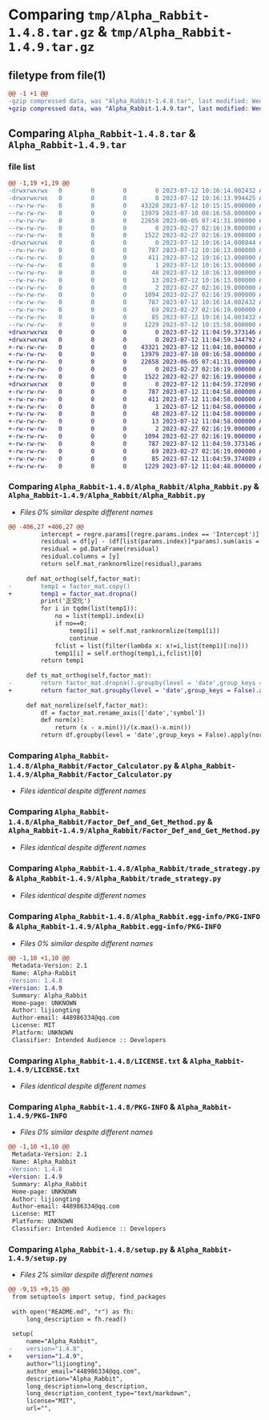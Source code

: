 # Comparing `tmp/Alpha_Rabbit-1.4.8.tar.gz` & `tmp/Alpha_Rabbit-1.4.9.tar.gz`

## filetype from file(1)

```diff
@@ -1 +1 @@
-gzip compressed data, was "Alpha_Rabbit-1.4.8.tar", last modified: Wed Jul 12 10:16:14 2023, max compression
+gzip compressed data, was "Alpha_Rabbit-1.4.9.tar", last modified: Wed Jul 12 11:04:59 2023, max compression
```

## Comparing `Alpha_Rabbit-1.4.8.tar` & `Alpha_Rabbit-1.4.9.tar`

### file list

```diff
@@ -1,19 +1,19 @@
-drwxrwxrwx   0        0        0        0 2023-07-12 10:16:14.002432 Alpha_Rabbit-1.4.8/
-drwxrwxrwx   0        0        0        0 2023-07-12 10:16:13.994425 Alpha_Rabbit-1.4.8/Alpha_Rabbit/
--rw-rw-rw-   0        0        0    43328 2023-07-12 10:15:15.000000 Alpha_Rabbit-1.4.8/Alpha_Rabbit/Alpha_Rabbit.py
--rw-rw-rw-   0        0        0    13979 2023-07-10 08:16:58.000000 Alpha_Rabbit-1.4.8/Alpha_Rabbit/Factor_Calculator.py
--rw-rw-rw-   0        0        0    22658 2023-06-05 07:41:31.000000 Alpha_Rabbit-1.4.8/Alpha_Rabbit/Factor_Def_and_Get_Method.py
--rw-rw-rw-   0        0        0        0 2023-02-27 02:16:19.000000 Alpha_Rabbit-1.4.8/Alpha_Rabbit/__init__.py
--rw-rw-rw-   0        0        0     1522 2023-02-27 02:16:19.000000 Alpha_Rabbit-1.4.8/Alpha_Rabbit/trade_strategy.py
-drwxrwxrwx   0        0        0        0 2023-07-12 10:16:14.000844 Alpha_Rabbit-1.4.8/Alpha_Rabbit.egg-info/
--rw-rw-rw-   0        0        0      787 2023-07-12 10:16:13.000000 Alpha_Rabbit-1.4.8/Alpha_Rabbit.egg-info/PKG-INFO
--rw-rw-rw-   0        0        0      411 2023-07-12 10:16:13.000000 Alpha_Rabbit-1.4.8/Alpha_Rabbit.egg-info/SOURCES.txt
--rw-rw-rw-   0        0        0        1 2023-07-12 10:16:13.000000 Alpha_Rabbit-1.4.8/Alpha_Rabbit.egg-info/dependency_links.txt
--rw-rw-rw-   0        0        0       48 2023-07-12 10:16:13.000000 Alpha_Rabbit-1.4.8/Alpha_Rabbit.egg-info/requires.txt
--rw-rw-rw-   0        0        0       13 2023-07-12 10:16:13.000000 Alpha_Rabbit-1.4.8/Alpha_Rabbit.egg-info/top_level.txt
--rw-rw-rw-   0        0        0        2 2023-02-27 02:16:19.000000 Alpha_Rabbit-1.4.8/Alpha_Rabbit.egg-info/zip-safe
--rw-rw-rw-   0        0        0     1094 2023-02-27 02:16:19.000000 Alpha_Rabbit-1.4.8/LICENSE.txt
--rw-rw-rw-   0        0        0      787 2023-07-12 10:16:14.002432 Alpha_Rabbit-1.4.8/PKG-INFO
--rw-rw-rw-   0        0        0       69 2023-02-27 02:16:19.000000 Alpha_Rabbit-1.4.8/README.md
--rw-rw-rw-   0        0        0       85 2023-07-12 10:16:14.003432 Alpha_Rabbit-1.4.8/setup.cfg
--rw-rw-rw-   0        0        0     1229 2023-07-12 10:15:58.000000 Alpha_Rabbit-1.4.8/setup.py
+drwxrwxrwx   0        0        0        0 2023-07-12 11:04:59.373146 Alpha_Rabbit-1.4.9/
+drwxrwxrwx   0        0        0        0 2023-07-12 11:04:59.344792 Alpha_Rabbit-1.4.9/Alpha_Rabbit/
+-rw-rw-rw-   0        0        0    43321 2023-07-12 11:04:18.000000 Alpha_Rabbit-1.4.9/Alpha_Rabbit/Alpha_Rabbit.py
+-rw-rw-rw-   0        0        0    13979 2023-07-10 08:16:58.000000 Alpha_Rabbit-1.4.9/Alpha_Rabbit/Factor_Calculator.py
+-rw-rw-rw-   0        0        0    22658 2023-06-05 07:41:31.000000 Alpha_Rabbit-1.4.9/Alpha_Rabbit/Factor_Def_and_Get_Method.py
+-rw-rw-rw-   0        0        0        0 2023-02-27 02:16:19.000000 Alpha_Rabbit-1.4.9/Alpha_Rabbit/__init__.py
+-rw-rw-rw-   0        0        0     1522 2023-02-27 02:16:19.000000 Alpha_Rabbit-1.4.9/Alpha_Rabbit/trade_strategy.py
+drwxrwxrwx   0        0        0        0 2023-07-12 11:04:59.372090 Alpha_Rabbit-1.4.9/Alpha_Rabbit.egg-info/
+-rw-rw-rw-   0        0        0      787 2023-07-12 11:04:58.000000 Alpha_Rabbit-1.4.9/Alpha_Rabbit.egg-info/PKG-INFO
+-rw-rw-rw-   0        0        0      411 2023-07-12 11:04:58.000000 Alpha_Rabbit-1.4.9/Alpha_Rabbit.egg-info/SOURCES.txt
+-rw-rw-rw-   0        0        0        1 2023-07-12 11:04:58.000000 Alpha_Rabbit-1.4.9/Alpha_Rabbit.egg-info/dependency_links.txt
+-rw-rw-rw-   0        0        0       48 2023-07-12 11:04:58.000000 Alpha_Rabbit-1.4.9/Alpha_Rabbit.egg-info/requires.txt
+-rw-rw-rw-   0        0        0       13 2023-07-12 11:04:58.000000 Alpha_Rabbit-1.4.9/Alpha_Rabbit.egg-info/top_level.txt
+-rw-rw-rw-   0        0        0        2 2023-02-27 02:16:19.000000 Alpha_Rabbit-1.4.9/Alpha_Rabbit.egg-info/zip-safe
+-rw-rw-rw-   0        0        0     1094 2023-02-27 02:16:19.000000 Alpha_Rabbit-1.4.9/LICENSE.txt
+-rw-rw-rw-   0        0        0      787 2023-07-12 11:04:59.373146 Alpha_Rabbit-1.4.9/PKG-INFO
+-rw-rw-rw-   0        0        0       69 2023-02-27 02:16:19.000000 Alpha_Rabbit-1.4.9/README.md
+-rw-rw-rw-   0        0        0       85 2023-07-12 11:04:59.374089 Alpha_Rabbit-1.4.9/setup.cfg
+-rw-rw-rw-   0        0        0     1229 2023-07-12 11:04:48.000000 Alpha_Rabbit-1.4.9/setup.py
```

### Comparing `Alpha_Rabbit-1.4.8/Alpha_Rabbit/Alpha_Rabbit.py` & `Alpha_Rabbit-1.4.9/Alpha_Rabbit/Alpha_Rabbit.py`

 * *Files 0% similar despite different names*

```diff
@@ -406,27 +406,27 @@
         intercept = regre.params[(regre.params.index == 'Intercept')]
         residual = df[y] - (df[list(params.index)]*params).sum(axis = 1) - intercept.values
         residual = pd.DataFrame(residual)
         residual.columns = [y]
         return self.mat_ranknormlize(residual),params
     
     def mat_orthog(self,factor_mat):
-        temp1 = factor_mat.copy()
+        temp1 = factor_mat.dropna()
         print('正交化')
         for i in tqdm(list(temp1)):
             no = list(temp1).index(i)
             if no==0:
                 temp1[i] = self.mat_ranknormlize(temp1[i])
                 continue
             fclist = list(filter(lambda x: x!=i,list(temp1)[:no]))
             temp1[i] = self.orthog(temp1,i,fclist)[0]
         return temp1
     
     def ts_mat_orthog(self,factor_mat):
-        return factor_mat.dropna().groupby(level = 'date',group_keys = False).apply(self.mat_orthog)
+        return factor_mat.groupby(level = 'date',group_keys = False).apply(self.mat_orthog)
     
     def mat_normlize(self,factor_mat):
         df = factor_mat.rename_axis(['date','symbol'])
         def norm(x):
             return (x - x.min())/(x.max()-x.min())
         return df.groupby(level = 'date',group_keys = False).apply(norm)
```

### Comparing `Alpha_Rabbit-1.4.8/Alpha_Rabbit/Factor_Calculator.py` & `Alpha_Rabbit-1.4.9/Alpha_Rabbit/Factor_Calculator.py`

 * *Files identical despite different names*

### Comparing `Alpha_Rabbit-1.4.8/Alpha_Rabbit/Factor_Def_and_Get_Method.py` & `Alpha_Rabbit-1.4.9/Alpha_Rabbit/Factor_Def_and_Get_Method.py`

 * *Files identical despite different names*

### Comparing `Alpha_Rabbit-1.4.8/Alpha_Rabbit/trade_strategy.py` & `Alpha_Rabbit-1.4.9/Alpha_Rabbit/trade_strategy.py`

 * *Files identical despite different names*

### Comparing `Alpha_Rabbit-1.4.8/Alpha_Rabbit.egg-info/PKG-INFO` & `Alpha_Rabbit-1.4.9/Alpha_Rabbit.egg-info/PKG-INFO`

 * *Files 0% similar despite different names*

```diff
@@ -1,10 +1,10 @@
 Metadata-Version: 2.1
 Name: Alpha-Rabbit
-Version: 1.4.8
+Version: 1.4.9
 Summary: Alpha_Rabbit
 Home-page: UNKNOWN
 Author: lijiongting
 Author-email: 448986334@qq.com
 License: MIT
 Platform: UNKNOWN
 Classifier: Intended Audience :: Developers
```

### Comparing `Alpha_Rabbit-1.4.8/LICENSE.txt` & `Alpha_Rabbit-1.4.9/LICENSE.txt`

 * *Files identical despite different names*

### Comparing `Alpha_Rabbit-1.4.8/PKG-INFO` & `Alpha_Rabbit-1.4.9/PKG-INFO`

 * *Files 0% similar despite different names*

```diff
@@ -1,10 +1,10 @@
 Metadata-Version: 2.1
 Name: Alpha_Rabbit
-Version: 1.4.8
+Version: 1.4.9
 Summary: Alpha_Rabbit
 Home-page: UNKNOWN
 Author: lijiongting
 Author-email: 448986334@qq.com
 License: MIT
 Platform: UNKNOWN
 Classifier: Intended Audience :: Developers
```

### Comparing `Alpha_Rabbit-1.4.8/setup.py` & `Alpha_Rabbit-1.4.9/setup.py`

 * *Files 2% similar despite different names*

```diff
@@ -9,15 +9,15 @@
 from setuptools import setup, find_packages
 
 with open("README.md", "r") as fh:
     long_description = fh.read()
 
 setup(
     name="Alpha_Rabbit",
-    version="1.4.8",
+    version="1.4.9",
     author="lijiongting",
     author_email="448986334@qq.com",
     description="Alpha_Rabbit",
     long_description=long_description,
     long_description_content_type="text/markdown",
     license="MIT",
     url="",
```

